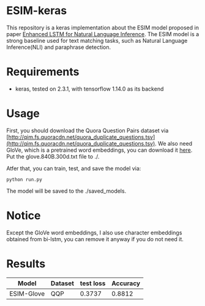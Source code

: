 # ESIM-keras
This repository is a keras implementation about the ESIM model proposed in paper [Enhanced LSTM for Natural Language Inference](https://arxiv.org/abs/1609.06038). The ESIM model is a strong baseline used for text matching tasks, such as Natural Language Inference(NLI) and paraphrase detection.

# Requirements

+ keras, tested on 2.3.1, with tensorflow 1.14.0 as its backend

# Usage 

First, you should download the Quora Question Pairs dataset via [http://qim.fs.quoracdn.net/quora_duplicate_questions.tsv](http://qim.fs.quoracdn.net/quora_duplicate_questions.tsv). We also need GloVe, which is a pretrained word embeddings, you can download it [here](http://nlp.stanford.edu/projects/glove/). Put the glove.840B.300d.txt file to ./.

Atfer that, you can train, test, and save the model via:

```
python run.py
```

The model will be saved to the ./saved_models.

# Notice

Except the GloVe word embeddings, I also use character embeddings obtained from bi-lstm, you can remove it anyway if you do not need it.

# Results
 Model| Dataset | test loss | Accuracy | 
-|-|-|-|
ESIM-Glove | QQP | 0.3737 | 0.8812